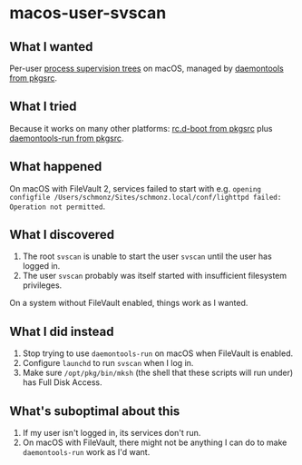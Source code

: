 # macos-user-svscan

## What I wanted

Per-user [process supervision trees](https://cr.yp.to/daemontools/svscan.html) on macOS, managed by [daemontools from pkgsrc](https://github.com/schmonz/pkgsrc-daemontools).

## What I tried

Because it works on many other platforms: [rc.d-boot from pkgsrc](https://github.com/schmonz/pkgsrc-rc.d-boot) plus [daemontools-run from pkgsrc](https://github.com/schmonz/pkgsrc-daemontools-run).

## What happened

On macOS with FileVault 2, services failed to start with e.g. `opening configfile /Users/schmonz/Sites/schmonz.local/conf/lighttpd failed: Operation not permitted`.

## What I discovered

1. The root `svscan` is unable to start the user `svscan` until the user has logged in.
2. The user `svscan` probably was itself started with insufficient filesystem privileges.

On a system without FileVault enabled, things work as I wanted.

## What I did instead

1. Stop trying to use `daemontools-run` on macOS when FileVault is enabled.
2. Configure `launchd` to run `svscan` when I log in.
3. Make sure `/opt/pkg/bin/mksh` (the shell that these scripts will run under) has Full Disk Access.

## What's suboptimal about this

1. If my user isn't logged in, its services don't run.
2. On macOS with FileVault, there might not be anything I can do to make `daemontools-run` work as I'd want.
